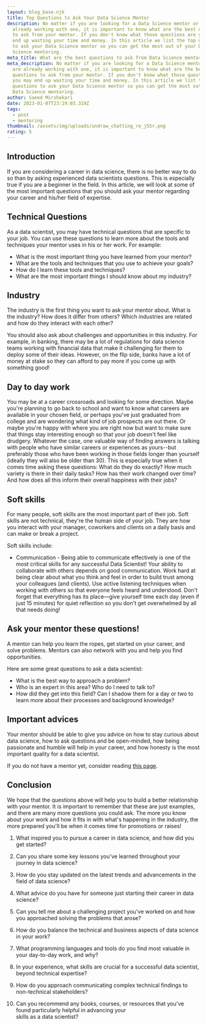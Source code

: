 ```yaml
---
layout: blog_base.njk
title: Top Questions to Ask Your Data Science Mentor
description: No matter if you are looking for a Data Science mentor or you are
  already working with one, it is important to know what are the best questions
  to ask from your mentor. If you don't know what those questions are you may
  end up wasting your time and money. In this article we list the top questions
  to ask your Data Science mentor so you can get the most out of your Data
  Science mentoring.
meta_title: What are the best questions to ask from Data Science mentors?
meta_description: No matter if you are looking for a Data Science mentor or you
  are already working with one, it is important to know what are the best
  questions to ask from your mentor. If you don't know what those questions are
  you may end up wasting your time and money. In this article we list the top
  questions to ask your Data Science mentor so you can get the most out of your
  Data Science mentoring.
author: Saeed Mirshekari
date: 2023-01-07T23:19:03.319Z
tags:
  - post
  - mentoring
thumbnail: /assets/img/uploads/undraw_chatting_re_j55r.png
rating: 5
---
```

## Introduction

If you are considering a career in data science, there is no better way to do so than by asking experienced data scientists questions. This is especially true if you are a beginner in the field. In this article, we will look at some of the most important questions that you should ask your mentor regarding your career and his/her field of expertise.

## Technical Questions

As a data scientist, you may have technical questions that are specific to your job. You can use these questions to learn more about the tools and techniques your mentor uses in his or her work. For example:

* What is the most important thing you have learned from your mentor?
* What are the tools and techniques that you use to achieve your goals?
* How do I learn these tools and techniques?
* What are the most important things I should know about my industry?

## Industry

The industry is the first thing you want to ask your mentor about. What is the industry? How does it differ from others? Which industries are related and how do they interact with each other?

You should also ask about challenges and opportunities in this industry. For example, in banking, there may be a lot of regulations for data science teams working with financial data that make it challenging for them to deploy some of their ideas. However, on the flip side, banks have a lot of money at stake so they can afford to pay more if you come up with something good!

## Day to day work

You may be at a career crossroads and looking for some direction. Maybe you're planning to go back to school and want to know what careers are available in your chosen field, or perhaps you've just graduated from college and are wondering what kind of job prospects are out there. Or maybe you're happy with where you are right now but want to make sure that things stay interesting enough so that your job doesn't feel like drudgery. Whatever the case, one valuable way of finding answers is talking with people who have similar careers or experiences as yours--but preferably those who have been working in those fields longer than yourself (ideally they will also be older than 30). This is especially true when it comes time asking these questions: What do they do exactly? How much variety is there in their daily tasks? How has their work changed over time? And how does all this inform their overall happiness with their jobs?

## Soft skills

For many people, soft skills are the most important part of their job. Soft skills are not technical, they're the human side of your job. They are how you interact with your manager, coworkers and clients on a daily basis and can make or break a project.

Soft skills include:

* Communication - Being able to communicate effectively is one of the most critical skills for any successful Data Scientist! Your ability to collaborate with others depends on good communication. Work hard at being clear about what you think and feel in order to build trust among your colleagues (and clients). Use active listening techniques when working with others so that everyone feels heard and understood. Don't forget that everything has its place—give yourself time each day (even if just 15 minutes) for quiet reflection so you don't get overwhelmed by all that needs doing!

## Ask your mentor these questions!

A mentor can help you learn the ropes, get started on your career, and solve problems. Mentors can also network with you and help you find opportunities.

Here are some great questions to ask a data scientist:

* What is the best way to approach a problem?
* Who is an expert in this area? Who do I need to talk to?
* How did they get into this field? Can I shadow them for a day or two to learn more about their processes and background knowledge?

## Important advices

Your mentor should be able to give you advice on how to stay curious about data science, how to ask questions and be open-minded, how being passionate and humble will help in your career, and how honesty is the most important quality for a data scientist.

If you do not have a mentor yet, consider reading [this page](https://saeedmirshekari.com/coaching-plan/).

## Conclusion

We hope that the questions above will help you to build a better relationship with your mentor. It is important to remember that these are just examples, and there are many more questions you could ask. The more you know about your work and how it fits in with what's happening in the industry, the more prepared you'll be when it comes time for promotions or raises!

1. What inspired you to pursue a career in data science, and how did you get started?



1. Can you share some key lessons you've learned throughout your journey in data science?
2. How do you stay updated on the latest trends and advancements in the field of data science?
3. What advice do you have for someone just starting their career in data science?
4. Can you tell me about a challenging project you've worked on and how you approached solving the problems that arose?
5. How do you balance the technical and business aspects of data science in your work?
6. What programming languages and tools do you find most valuable in your day-to-day work, and why?
7. In your experience, what skills are crucial for a successful data scientist, beyond technical expertise?
8. How do you approach communicating complex technical findings to non-technical stakeholders?
9. Can you recommend any books, courses, or resources that you've found particularly helpful in advancing your \
   skills as a data scientist?

<!--EndFragment-->
